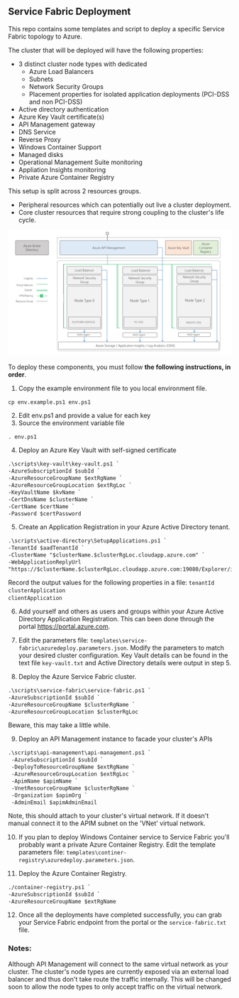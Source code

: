 ## Service Fabric Deployment
This repo contains some templates and script to deploy a specific Service Fabric topology to Azure.

The cluster that will be deployed will have the following properties:
* 3 distinct cluster node types with dedicated
    * Azure Load Balancers
    * Subnets
    * Network Security Groups
    * Placement properties for isolated application deployments (PCI-DSS and non PCI-DSS)
* Active directory authentication
* Azure Key Vault certificate(s)
* API Management gateway
* DNS Service
* Reverse Proxy
* Windows Container Support
* Managed disks
* Operational Management Suite monitoring
* Appliation Insights monitoring
* Private Azure Container Registry

This setup is split across 2 resources groups.
* Peripheral resources which can potentially out live a cluster deployment.
* Core cluster resources that require strong coupling to the cluster's life cycle.

<img src="images/service-fabric.png" />

To deploy these components, you must follow **the following instructions, in order**.

1. Copy the example environment file to you local environment file.
```
cp env.example.ps1 env.ps1
```
2. Edit env.ps1 and provide a value for each key
3. Source the environment variable file
```
. env.ps1
```
4. Deploy an Azure Key Vault with self-signed certificate
```
.\scripts\key-vault\key-vault.ps1 `
-AzureSubscriptionId $subId `
-AzureResourceGroupName $extRgName `
-AzureResourceGroupLocation $extRgLoc `
-KeyVaultName $kvName `
-CertDnsName $clusterName `
-CertName $certName `
-Password $certPassword
```
5. Create an Application Registration in your Azure Active Directory tenant.
```
.\scripts\active-directory\SetupApplications.ps1 `
-TenantId $aadTenantId `
-ClusterName "$clusterName.$clusterRgLoc.cloudapp.azure.com" `
-WebApplicationReplyUrl "https://$clusterName.$clusterRgLoc.cloudapp.azure.com:19080/Explorer/index.html"
```
Record the output values for the following properties in a file:
`tenantId` \
`clusterApplication` \
`clientApplication`

6. Add yourself and others as users and groups within your Azure Active Directory Application Registration. This can been done through the portal https://portal.azure.com.

7. Edit the parameters file: `templates\service-fabric\azuredeploy.parameters.json`. Modify the parameters to match your desired cluster configuration. Key Vault details can be found in the text file `key-vault.txt` and Active Directory details were output in step 5.

8. Deploy the Azure Service Fabric cluster.
```
.\scripts\service-fabric\service-fabric.ps1 `
-AzureSubscriptionId $subId `
-AzureResourceGroupName $clusterRgName `
-AzureResourceGroupLocation $clusterRgLoc
```
Beware, this may take a little while.

9. Deploy an API Management instance to facade your cluster's APIs
```
.\scripts\api-management\api-management.ps1 `
 -AzureSubscriptionId $subId `
 -DeployToResourceGroupName $extRgName `
 -AzureResourceGroupLocation $extRgLoc `
 -ApimName $apimName `
 -VnetResourceGroupName $clusterRgName `
 -Organization $apimOrg `
 -AdminEmail $apimAdminEmail
```
Note, this should attach to your cluster's virtual network. If it doesn't manual connect it to the APIM subnet on the 'VNet' virtual network.

10. If you plan to deploy Windows Container service to Service Fabric you'll probably want a private Azure Container Registry.
Edit the template parameters file: `templates\continer-registry\azuredeploy.parameters.json`.

11. Deploy the Azure Container Registry.

```
./container-registry.ps1 `
-AzureSubscriptionId $subId `
-AzureResourceGroupName $extRgName
```

12. Once all the deployments have completed successfully, you can grab your Service Fabric endpoint from the portal or the `service-fabric.txt` file. 

### Notes:
Although API Management will connect to the same virtual network as your cluster. The cluster's node types are currently exposed via an external load balancer and thus don't take route the traffic internally. This will be changed soon to allow the node types to only accept traffic on the virtual network.